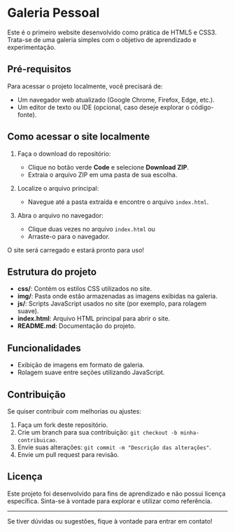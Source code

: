 # Galeria Pessoal

Este é o primeiro website desenvolvido como prática de HTML5 e CSS3. Trata-se de uma galeria simples com o objetivo de aprendizado e experimentação.

## Pré-requisitos

Para acessar o projeto localmente, você precisará de:
- Um navegador web atualizado (Google Chrome, Firefox, Edge, etc.).
- Um editor de texto ou IDE (opcional, caso deseje explorar o código-fonte).

## Como acessar o site localmente

1. Faça o download do repositório:
   - Clique no botão verde **Code** e selecione **Download ZIP**.
   - Extraia o arquivo ZIP em uma pasta de sua escolha.

2. Localize o arquivo principal:
   - Navegue até a pasta extraída e encontre o arquivo `index.html`.

3. Abra o arquivo no navegador:
   - Clique duas vezes no arquivo `index.html` ou
   - Arraste-o para o navegador.

O site será carregado e estará pronto para uso!

## Estrutura do projeto

- **css/**: Contém os estilos CSS utilizados no site.
- **img/**: Pasta onde estão armazenadas as imagens exibidas na galeria.
- **js/**: Scripts JavaScript usados no site (por exemplo, para rolagem suave).
- **index.html**: Arquivo HTML principal para abrir o site.
- **README.md**: Documentação do projeto.

## Funcionalidades

- Exibição de imagens em formato de galeria.
- Rolagem suave entre seções utilizando JavaScript.

## Contribuição

Se quiser contribuir com melhorias ou ajustes:
1. Faça um fork deste repositório.
2. Crie um branch para sua contribuição: `git checkout -b minha-contribuicao`.
3. Envie suas alterações: `git commit -m "Descrição das alterações"`.
4. Envie um pull request para revisão.

## Licença

Este projeto foi desenvolvido para fins de aprendizado e não possui licença específica. Sinta-se à vontade para explorar e utilizar como referência.

---
Se tiver dúvidas ou sugestões, fique à vontade para entrar em contato!
